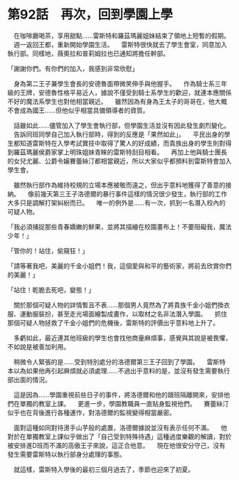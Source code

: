 # 第92話　再次，回到學園上學

　在咖啡廳喝茶，享用甜點……雷斯特和羅茲瑪麗姐妹結束了領地上短暫的假期。
　週一返回王都，重新開始學園生活。
　雷斯特很快就去了學生會室，同意加入執行部。同樣地，薇奧拉和普莉姆拉也已通知將擔任幹部。

「謝謝你們。有你們的加入，我感到非常欣慰」

　身為第二王子兼學生會長的安德魯面帶微笑伸手與他握手。
　作為騎士系三年級的王牌，安德魯性格平易近人，據說不僅受到騎士系學生的歡迎，就連本應關係不好的魔法系學生也對他相當親近。
　雖然因為有身為王太子的哥哥在，他大概不會成為國王……但他似乎相當具備領導者的資質。

　話雖如此……儘管加入了學生會執行部，但學園生活並沒有因此發生劇烈變化。
　告訴同班同學自己加入執行部時，得到的反應是「果然如此」。
　平民出身的學生都知道雷斯特在入學考試實技中取得了驚人的好成績，而貴族出身的學生則對得到羅茲瑪麗侯爵家掌上明珠姐妹青睞的雷斯特刮目相看。
　再加上他與騎士團長的女兒尤麗、公爵令嬢賽蕾絲汀都相當親近，所以大家似乎都預料到雷斯特會加入學生會。

　雖然執行部作為維持校規的立場本應被敬而遠之，但出乎意料地獲得了善意的接納。
　像前幾天第三王子洛德爾的暴行事件這樣的情況很少發生，執行部的工作大多只是調解打架糾紛而已。
　唯一的例外是……有一次，抓到一名潛入校內的可疑人物。

「我必須捕捉那些青春嬌嫩的鮮果，並將其描繪在校園畫布上！不要阻礙我，魔法少年！」

「管你的！站住，偷窺狂！」

「請等著我吧，美麗的千金小姐們！我，這個愛與和平的藝術家，將前去欣賞你們的美麗！」

「站住！乾脆去死吧，變態！」

　關於那個可疑人物的詳情暫且不表……那個男人竟然為了將貴族千金小姐們換衣服、運動服裝扮，甚至走光場面繪製成畫作，以取材之名非法潛入學園。
　抓住那個可疑人物拯救了千金小姐們的危機後，雷斯特的評價出乎意料地上升了。

　多虧如此，最近連其他班級的學生也會找他商量麻煩事，感覺與其說是被畏懼，不如說是被善加利用。

　稍微令人緊張的是……受到特別處分的洛德爾第三王子回到了學園。
　雷斯特本以為如果他再引起麻煩就必須處理……不過出乎意料的是，並沒有發生需要執行部出面的情況。

　這是因為……學園重視前些日子的事件，將洛德爾和他的跟班隔離開來，安排他們在單獨的教室上課。
　更進一步，學園教職員一直貼身監視他們。
　賽蕾絲汀似乎也在背後進行各種運作，對洛德爾的監視變得相當嚴密。

　面對這種如同對待燙手山芋般的處置，洛德爾據說並沒有表示任何不滿。
　他對於在單獨教室上課似乎做出了「自己受到特殊待遇」這種過度樂觀的解讀，對於被安排進D班而不滿的高傲王子來說，這正合他意。
　現在他很安分守己，沒有發生需要雷斯特以執行部身分處理的事態。

　就這樣，雷斯特入學後的最初三個月過去了，季節也迎來了初夏。